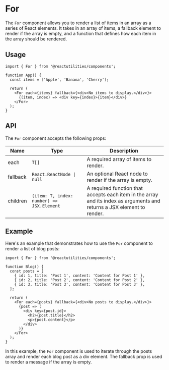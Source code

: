 # For

The `For` component allows you to render a list of items in an array as a series of React elements. It takes in an array of items, a fallback element to render if the array is empty, and a function that defines how each item in the array should be rendered.

## Usage

```tsx
import { For } from '@reactutilities/components';

function App() {
  const items = ['Apple', 'Banana', 'Cherry'];

  return (
    <For each={items} fallback={<div>No items to display.</div>}>
      {(item, index) => <div key={index}>{item}</div>}
    </For>
  );
}
```

## API

The `For` component accepts the following props:

|Name|Type|Description|
|---|---|---|
|each|`T[]`|A required array of items to render.|
|fallback |`React.ReactNode \| null`|An optional React node to render if the array is empty.|
|children|`(item: T, index: number) => JSX.Element`|A required function that accepts each item in the array and its index as arguments and returns a JSX element to render.|

## Example

Here's an example that demonstrates how to use the `For` component to render a list of blog posts:

```tsx
import { For } from '@reactutilities/components';

function Blog() {
  const posts = [
    { id: 1, title: 'Post 1', content: 'Content for Post 1' },
    { id: 2, title: 'Post 2', content: 'Content for Post 2' },
    { id: 3, title: 'Post 3', content: 'Content for Post 3' },
  ];

  return (
    <For each={posts} fallback={<div>No posts to display.</div>}>
      {post => (
        <div key={post.id}>
          <h2>{post.title}</h2>
          <p>{post.content}</p>
        </div>
      )}
    </For>
  );
}
```

In this example, the `For` component is used to iterate through the posts array and render each blog post as a div element. The fallback prop is used to render a message if the array is empty.
